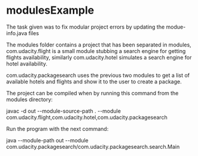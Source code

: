 # modulesExample

The task given was to fix modular project errors by updating the modue-info.java files

The modules folder contains a project that has been separated in modules, com.udacity.flight is a small module stubbing a search engine for getting flights availability, similarly com.udacity.hotel simulates a search engine for hotel availability.

com.udacity.packagesearch uses the previous two modules to get a list of available hotels and flights and show it to the user to create a package.

The project can be compiled when by running this command from the modules directory:

javac -d out --module-source-path . --module com.udacity.flight,com.udacity.hotel,com.udacity.packagesearch


Run the program with the next command:

java --module-path out --module com.udacity.packagesearch/com.udacity.packagesearch.search.Main
